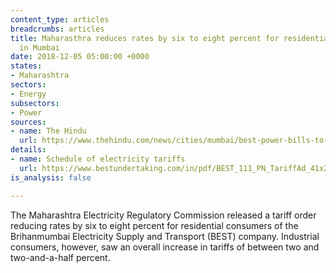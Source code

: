 ```yaml
---
content_type: articles
breadcrumbs: articles
title: Maharasthra reduces rates by six to eight percent for residential consumers
  in Mumbai
date: 2018-12-05 05:00:00 +0000
states:
- Maharashtra
sectors:
- Energy
subsectors:
- Power
sources:
- name: The Hindu
  url: https://www.thehindu.com/news/cities/mumbai/best-power-bills-to-drop-from-january/article25617802.ece
details:
- name: Schedule of electricity tariffs
  url: https://www.bestundertaking.com/in/pdf/BEST_111_PN_TariffAd_41x20_eng_bw.pdf
is_analysis: false

---
```

The Maharashtra Electricity Regulatory Commission released a tariff order reducing rates by six to eight percent for residential consumers of the Brihanmumbai Electricity Supply and Transport (BEST) company. Industrial consumers, however, saw an overall increase in tariffs of between two and two-and-a-half percent.